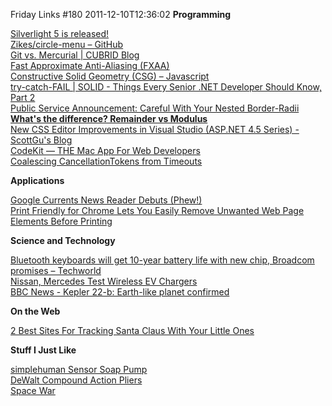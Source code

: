 Friday Links #180
2011-12-10T12:36:02
**Programming**

[Silverlight 5 is released!](http://blog.galasoft.ch/archive/2011/12/09/silverlight-5-is-released.aspx)   
[Zikes/circle-menu – GitHub](https://github.com/Zikes/circle-menu)   
[Git vs. Mercurial | CUBRID Blog](http://blog.cubrid.org/dev-platform/git-vs-mercurial/#.TuB4q5IHzwk.hackernews)   
[Fast Approximate Anti-Aliasing (FXAA)](http://www.codinghorror.com/blog/2011/12/fast-approximate-anti-aliasing-fxaa.html)   
[Constructive Solid Geometry (CSG) – Javascript](http://evanw.github.com/csg.js/)   
[try-catch-FAIL | SOLID - Things Every Senior .NET Developer Should Know, Part 2](http://trycatchfail.com/blog/post/SOLID-Things-Every-Senior-NET-Developer-Should-Know-Part-2.aspx)   
[Public Service Announcement: Careful With Your Nested Border-Radii](http://css-tricks.com/15151-public-service-announcement-careful-with-your-nested-border-radii/)   
[**What's the difference? Remainder vs Modulus**](http://blogs.msdn.com/b/ericlippert/archive/2011/12/05/what-s-the-difference-remainder-vs-modulus.aspx)   
[New CSS Editor Improvements in Visual Studio (ASP.NET 4.5 Series) - ScottGu's Blog](http://weblogs.asp.net/scottgu/archive/2011/12/02/new-css-editor-improvements-in-visual-studio-asp-net-4-5-series.aspx)   
[CodeKit — THE Mac App For Web Developers](http://incident57.com/codekit/)   
[Coalescing CancellationTokens from Timeouts](http://blogs.msdn.com/b/pfxteam/archive/2011/12/03/10244004.aspx)

**Applications**

[Google Currents News Reader Debuts (Phew!)](http://allthingsd.com/20111208/google-currents-debuts-phew/)   
[Print Friendly for Chrome Lets You Easily Remove Unwanted Web Page Elements Before Printing](http://lifehacker.com/5865826/print-friendly-for-chrome-lets-you-easily-remove-unwanted-web-page-elements-before-printing)

**Science and Technology**

[Bluetooth keyboards will get 10-year battery life with new chip, Broadcom promises – Techworld](http://www.techworld.com.au/article/409567/bluetooth_keyboards_will_get_10-year_battery_life_new_chip_broadcom_promises)   
[Nissan, Mercedes Test Wireless EV Chargers](http://www.wired.com/autopia/2011/12/nissan-mercedes-test-wireless-ev-chargers/)   
[BBC News - Kepler 22-b: Earth-like planet confirmed](http://www.bbc.co.uk/news/science-environment-16040655)

**On the Web**

[2 Best Sites For Tracking Santa Claus With Your Little Ones](http://feedproxy.google.com/~r/Makeuseof/~3/guw4nR_jC-Y/)

**Stuff I Just Like**

[simplehuman Sensor Soap Pump](http://feedproxy.google.com/~r/CoolTools/~3/Iost3c57eM0/005967.php)   
[DeWalt Compound Action Pliers](http://toolmonger.com/2011/12/02/dewalt-compound-action-pliers/)   
[Space War](http://www.redskygames.com/html5/)
